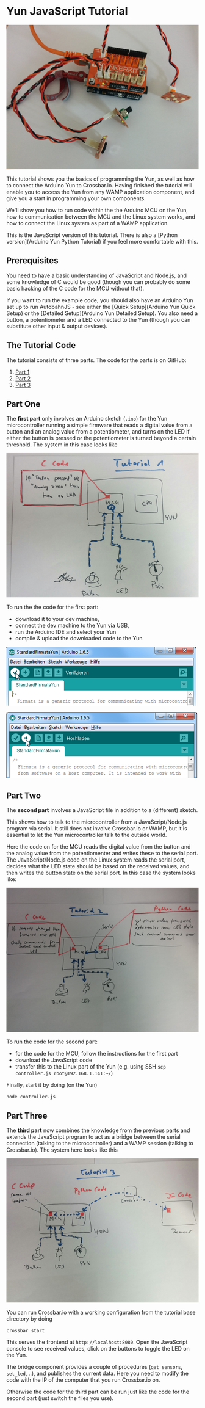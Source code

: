 # Yun JavaScript Tutorial

![Arduino Yun tutorial hardware](/static/img/iotcookbook/yun_tutorial_hardware.jpg)

This tutorial shows you the basics of programming the Yun, as well as how to connect the Arduino Yun to Crossbar.io. Having finished the tutorial will enable you to access the Yun from any WAMP application component, and give you a start in programming your own components.

We'll show you how to run code within the the Arduino MCU on the Yun, how to communication between the MCU and the Linux system works, and how to connect the Linux system as part of a WAMP application.

This is the JavaScript version of this tutorial. There is also a [Python version](Arduino Yun Python Tutorial) if you feel more comfortable with this.

## Prerequisites

You need to have a basic understanding of JavaScript and Node.js, and some knowledge of C would be good (though you can probably do some basic hacking of the C code for the MCU without that).

If you want to run the example code, you should also have an Arduino Yun set up to run AutobahnJS - see either the [Quick Setup](Arduino Yun Quick Setup) or the [Detailed Setup](Arduino Yun Detailed Setup). You also need a button, a potentiometer and a LED connected to the Yun (though you can substitute other input & output devices).

## The Tutorial Code

The tutorial consists of three parts. The code for the parts is on GitHub:

1. [Part 1](https://github.com/crossbario/crossbarexamples/tree/master/iotcookbook/device/yun/tutorial/tutorial1)
2. [Part 2](https://github.com/crossbario/crossbarexamples/tree/master/iotcookbook/device/yun/tutorial/tutorial2)
3. [Part 3](https://github.com/crossbario/crossbarexamples/tree/master/iotcookbook/device/yun/tutorial/tutorial3)

## Part One

The **first part** only involves an Arduino sketch (`.ino`) for the Yun microcontroller running a simple firmware that reads a digital value from a button and an analog value from a potentiometer, and turns on the LED if either the button is pressed or the potentiometer is turned beyond a certain threshold. The system in this case looks like

![Arduino Yun Tutorial - Part One](/static/img/iotcookbook/yun_tutorial_part1.jpg)

To run the the code for the first part:

* download it to your dev machine,
* connect the dev machine to the Yun via USB,
* run the Arduino IDE and select your Yun
* compile & upload the downloaded code to the Yun

![Arduino IDE verify sketch](/static/img/iotcookbook/verify_sketch.png)

![Arduino IDE upload sketch](/static/img/iotcookbook/upload_sketch.png)

## Part Two

The **second part** involves a JavaScript file in addition to a (different) sketch.

This shows how to talk to the microcontroller from a JavaScript/Node.js program via serial. It still does not involve Crossbar.io or WAMP, but it is essential to let the Yun microcontroller talk to the outside world.

Here the code on for the MCU reads the digital value from the button and the analog value from the potentiomenter and writes these to the serial port. The JavaScript/Node.js code on the Linux system reads the serial port, decides what the LED state should be based on the received values, and then writes the button state on the serial port. In this case the system looks like:

![Arduino Yun Tutorial - Part Two](/static/img/iotcookbook/yun_tutorial_part2.jpg)

To run the code for the second part:

* for the code for the MCU, follow the instructions for the first part
* download the JavaScript code
* transfer this to the Linux part of the Yun (e.g. using SSH `scp controller.js root@192.168.1.141:~/`)

Finally, start it by doing (on the Yun)

    node controller.js

## Part Three

The **third part** now combines the knowledge from the previous parts and extends the JavaScript program to act as a bridge between the serial connection (talking to the microcontroller) and a WAMP session (talking to Crossbar.io). The system here looks like this

![Arduino Yun Tutorial - Part Three](/static/img/iotcookbook/yun_tutorial_part3.jpg)

You can run Crossbar.io with a working configuration from the tutorial base directory by doing

    crossbar start

This serves the frontend at `http://localhost:8080`. Open the JavaScript console to see received values, click on the buttons to toggle the LED on the Yun.

The bridge component provides a couple of procedures (`get_sensors`, `set_led`, ..), and publishes the current data. Here you need to modify the code with the IP of the computer that you run Crossbar.io on.

Otherwise the code for the third part can be run just like the code for the second part (just switch the files you use).
